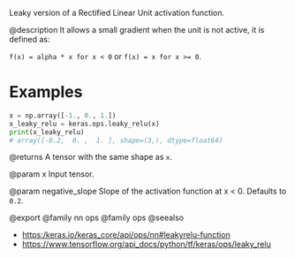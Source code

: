 Leaky version of a Rectified Linear Unit activation function.

@description
It allows a small gradient when the unit is not active, it is defined as:

`f(x) = alpha * x for x < 0` or `f(x) = x for x >= 0`.

# Examples
```python
x = np.array([-1., 0., 1.])
x_leaky_relu = keras.ops.leaky_relu(x)
print(x_leaky_relu)
# array([-0.2,  0. ,  1. ], shape=(3,), dtype=float64)
```

@returns
A tensor with the same shape as `x`.

@param x
Input tensor.

@param negative_slope
Slope of the activation function at x < 0.
Defaults to `0.2`.

@export
@family nn ops
@family ops
@seealso
+ <https:/keras.io/keras_core/api/ops/nn#leakyrelu-function>
+ <https://www.tensorflow.org/api_docs/python/tf/keras/ops/leaky_relu>
